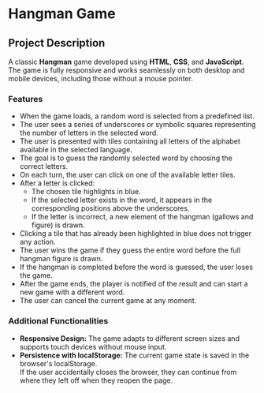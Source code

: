 # Hangman Game

## Project Description

A classic **Hangman** game developed using **HTML**, **CSS**, and **JavaScript**.  
The game is fully responsive and works seamlessly on both desktop and mobile devices, including those without a mouse pointer.

### Features

- When the game loads, a random word is selected from a predefined list.
- The user sees a series of underscores or symbolic squares representing the number of letters in the selected word.
- The user is presented with tiles containing all letters of the alphabet available in the selected language.
- The goal is to guess the randomly selected word by choosing the correct letters.
- On each turn, the user can click on one of the available letter tiles.
- After a letter is clicked:
  - The chosen tile highlights in blue.
  - If the selected letter exists in the word, it appears in the corresponding positions above the underscores.
  - If the letter is incorrect, a new element of the hangman (gallows and figure) is drawn.
- Clicking a tile that has already been highlighted in blue does not trigger any action.
- The user wins the game if they guess the entire word before the full hangman figure is drawn.
- If the hangman is completed before the word is guessed, the user loses the game.
- After the game ends, the player is notified of the result and can start a new game with a different word.
- The user can cancel the current game at any moment.

### Additional Functionalities

- **Responsive Design:** The game adapts to different screen sizes and supports touch devices without mouse input.
- **Persistence with localStorage:** The current game state is saved in the browser's localStorage.  
  If the user accidentally closes the browser, they can continue from where they left off when they reopen the page.
